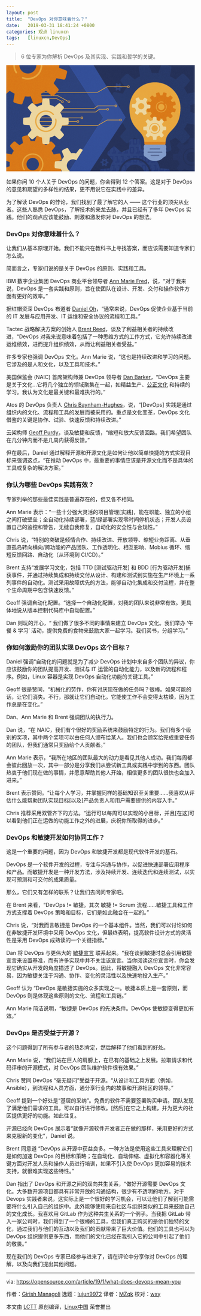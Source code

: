 ```yaml
---
layout: post
title:	"DevOps 对你意味着什么？"
date:	2019-03-31 18:41:24 +0800 
categories:	观点 linuxcn 
tags:	[linuxcn,DevOps]
---
```




> 
> 6 位专家为你解析 DevOps 及其实现、实践和哲学的关键。
> 
> 
> 


![](/Asserts/Images/album/201903/31/184128uc2pisanr8rciz8a.png)


如果你问 10 个人关于 DevOps 的问题，你会得到 12 个答案。这是对于 DevOps 的意见和期望的多样性的结果，更不用说它在实践中的差异。


为了解读 DevOps 的悖论，我们找到了最了解它的人 —— 这个行业的顶尖从业者。这些人熟悉 DevOps，了解技术的来龙去脉，并且已经有了多年 DevOps 实践。他们的观点应该能鼓励、刺激和激发你对 DevOps 的想法。


### DevOps 对你意味着什么？


让我们从基本原理开始。我们不能只在教科书上寻找答案，而应该需要知道专家们怎么说。


简而言之，专家们说的是关于 DevOps 的原则、实践和工具。


IBM 数字企业集团 DevOps 商业平台领导者 [Ann Marie Fred](https://twitter.com/DukeAMO)，说，“对于我来说，DevOps 是一套实践和原则，旨在使团队在设计、开发、交付和操作软件方面有更好的效率。”


据红帽资深 DevOps 布道者 [Daniel Oh](https://twitter.com/danieloh30?lang=en)，“通常来说，DevOps 促使企业基于当前的 IT 发展与应用开发、IT 运维和安全协议的流程和工具。”


Tactec 战略解决方案的创始人 [Brent Reed](https://twitter.com/brentareed)，谈及了利益相关者的持续改进，“DevOps 对我来说意味着包括了一种思维方式的工作方式，它允许持续改进运维绩效，进而提升组织绩效，从而让利益相关者受益。”


许多专家也强调 DevOps 文化。Ann Marie 说，“这也是持续改进和学习的问题。它涉及的是人和文化，以及工具和技术。”


美国保监会 (NAIC) 首席架构师兼 DevOps 领导者 [Dan Barker](https://twitter.com/barkerd427)，“DevOps 主要是关于文化…它将几个独立的领域聚集在一起，如精益生产、[公正文化](https://psnet.ahrq.gov/resources/resource/1582) 和持续的学习。我认为文化是最关键和最难执行的。”


Atos 的 DevOps 负责人 [Chris Baynham-Hughes](https://twitter.com/onlychrisbh?lang=en)，说，“[DevOps] 实践是通过组织内的文化、流程和工具的发展而被采用的。重点是文化变革，DevOps 文化借鉴的关键是协作、试验、快速反馈和持续改进。”


云架构师 [Geoff Purdy](https://twitter.com/geoff_purdy)，谈及敏捷和反馈，“缩短和放大反馈回路。我们希望团队在几分钟内而不是几周内获得反馈。”


但在最后，Daniel 通过解释开源和开源文化是如何让他以简单快捷的方式实现目标来强调这点，“在推动 DevOps 中，最重要的事情应该是开源文化而不是具体的工具或复杂的解决方案。”


### 你认为哪些 DevOps 实践有效？


专家列举的那些最佳实践是普遍存在的，但又各不相同。


Ann Marie 表示：“一些十分强大灵活的项目管理[实践]，能在职能、独立的小组之间打破壁垒；全自动化持续部署，蓝/绿部署实现零时间停机状态；开发人员设置自己的监控和警告，无缝自我修复，自动化的安全性与合规性。”


Chris 说，“特别的突破是倾情合作、持续改进、开放领导、缩短业务距离、从垂直孤岛转向横向/跨功能的产品团队、工作透明化、相互影响、Mobius 循环、缩短反馈回路、自动化（从环境到 CI/CD）。”


Brent 支持“发展学习文化，包括 TTD [测试驱动开发] 和 BDD [行为驱动开发]捕获事件，并通过持续集成和持续交付从设计、构建和测试到实施在生产环境上一系列事件的自动化。测试采用故障优先的方法，能够自动化集成和交付流程，并在整个生命周期中包含快速反馈。”


Geoff 强调自动化配置。“选择一个自动化配置，对我的团队来说非常有效。更具体地说从版本控制代码库中自动配置。”


Dan 则玩的开心，“ 我们做了很多不同的事情来建立 DevOps 文化。我们举办 ‘午餐 & 学习’ 活动，提供免费的食物来鼓励大家一起学习。我们买书，分组学习。”


### 你如何激励你的团队实现 DevOps 这个目标？


Daniel 强调“自动化的问题就是为了减少 DevOps 计划中来自多个团队的异议，你应该鼓励你的团队提高开发、测试与 IT 运营的自动化能力，以及新的流程和程序。例如，Linux 容器是实现 DevOps 自动化功能的关键工具。”


Geoff 很是赞同，“机械化的劳作，你有讨厌现在做的任务吗？很棒。如果可能的话，让它们消失。不行，那就让它们自动化。它能使工作不会变得太枯燥，因为工作总是在变化。”


Dan、Ann Marie 和 Brent 强调团队的执行力。


Dan 说，“在 NAIC，我们有个很好的奖励系统来鼓励特定的行为。我们有多个级别的奖项，其中两个奖项可以由任何人颁布给某人。我们也会颁奖给完成重要任务的团队，但我们通常只奖励给个人贡献者。”


Ann Marie 表示，“我所在地区的团队最大的动力是看见其他人成功。我们每周都会彼此回放一次，其中一部分是分享我们从尝试新工具或实践中学到的东西。团队热衷于他们现在做的事情，并愿意帮助其他人开始，相信更多的团队很快也会加入进来。”


Brent 表示赞同。“让每个人学习，并掌握同样的基础知识至关重要……我喜欢从评估什么能帮助团队实现目标[以及]产品负责人和用户需要提供的内容入手。”


Chris 推荐采用双管齐下的方法。“运行可以每周可以实现的小目标，并且[在这]可以看到他们正在运做的功能工作之外的进展，庆祝你所取得的进步。”


### DevOps 和敏捷开发如何协同工作？


这是一个重要的问题，因为 DevOps 和敏捷开发都是现代软件开发的基石。


DevOps 是一个软件开发的过程，专注与沟通与协作，以促进快速部署应用程序和产品。而敏捷开发是一种开发方法，涉及持续开发、连续迭代和连续测试，以实现可预测和可交付的成果质量。


那么，它们又有怎样的联系？让我们去问问专家吧。


在 Brent 来看，“DevOps != 敏捷。其次 敏捷 != Scrum 流程……敏捷工具和工作方式支撑着 DevOps 策略和目标，它们是如此融合在一起的。”


Chris 说，“对我而言敏捷是 DevOps 的一个基本组件。当然，我们可以讨论如何在非敏捷开发环境中采用 DevOps 文化，但最终表明，提高软件设计方式的灵活性是采用 DevOps 成熟读的一个关键指标。”


Dan 将 DevOps 与更伟大的 [敏捷宣言](https://agilemanifesto.org/) 联系起来。“我在谈到敏捷时总会引用敏捷宣言来设置基准，而有许多实现中并不关注该宣言。当你阅读这份宣言时，你会发现它确实从开发的角度描述了 DevOps。因此，将敏捷融入 DevOps 文化非常容易，因为敏捷关注于沟通、协作、变化的灵活性以及快速地投入生产。”


Geoff 认为 “DevOps 是敏捷实施的众多实现之一。敏捷本质上是一套原则，而 DevOps 则是体现这些原则的文化、流程和工具链。”


Ann Marie 简洁说明，“敏捷是 DevOps 的先决条件。DevOps 使敏捷变得更加有效。”


### DevOps 是否受益于开源？


这个问题得到了所有参与者的热烈肯定，然后解释了他们看到的好处。


Ann Marie 说，“我们站在巨人的肩膀上，在已有的基础之上发展。拉取请求和代码评审的开源模式，对 DevOps 团队维护软件很有效果。”


Chris 赞同 DevOps “毫无疑问”受益于开源。“从设计和工具方面（例如，Ansible），到流程和人员方面，通分享行业内的故事和开源社区的领导。”


Geoff 提到一个好处是“基层的采纳”。免费的软件不需要签署购买申请。团队发现了满足他们需求的工具，可以自行进行修改。[然后]在它之上构建，并为更大的社区提供更好的功能。如此往复。


开源已经向 DevOps 展示着“就像开源软件开发者正在做的那样，采用更好的方式来克服新的变化”，Daniel 说。


Brent 同意道 “DevOps 从开源中获益良多。一种方法是使用这些工具来理解它们是如何加速 DevOps 的目标和策略；在自动化、自动伸缩、虚拟化和容器化等关键方面对开发人员和操作人员进行培训，如果不引入使 DevOps 更加容易的技术支持，就很难实现这些特性。”


Dan 指出了 DevOps 和开源之间的双向共生关系，“做好开源需要 DevOps 文化。大多数开源项目都具有非常开放的沟通结构，很少有不透明的地方。对于 Devops 实践者来说，这实际上是一个很好的学习机会，可以让他们了解到可能需要将什么引入自己的组织中。此外能够使用来自社区与组织类似的工具来鼓励自己的文化成长。我喜欢用 GitLab 作为这种共生关系的一个例子。当我把 GitLab 带入一家公司时，我们得到了一个很棒的工具，但我们真正购买的是他们独特的文化，通过我们与他们的互动以及我们的贡献带来了巨大价值。他们的工具也可以为 DevOps 组织提供更多东西，而他们的文化已经在我引入它的公司中引起了他们的敬畏。”


现在我们的 DevOps 专家已经参与进来了，请在评论中分享你对 DevOps 的理解，以及向我们提出其他问题。




---


via: <https://opensource.com/article/19/1/what-does-devops-mean-you>


作者：[Girish Managoli](https://opensource.com/users/gammay) 选题：[lujun9972](https://github.com/lujun9972) 译者：[MZqk](https://github.com/MZqk) 校对：[wxy](https://github.com/wxy)


本文由 [LCTT](https://github.com/LCTT/TranslateProject) 原创编译，[Linux中国](https://linux.cn/) 荣誉推出
